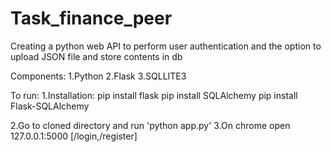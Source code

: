 # Task_finance_peer
Creating a python web API to perform user authentication and the option to upload JSON file and store contents in db

Components:
1.Python
2.Flask
3.SQLLITE3

To run:
1.Installation:
  pip install flask
  pip install SQLAlchemy
  pip install Flask-SQLAlchemy

2.Go to cloned directory and run 'python app.py'
3.On chrome open 127.0.0.1:5000  [/login,/register]
